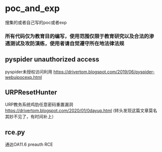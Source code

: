 # poc_and_exp
搜集的或者自己写的poc或者exp
### 所有代码仅为教育目的编写，使用范围仅限于教育研究以及合法的渗透测试及攻防演练，使用者请自觉遵守所在地法律法规

## pyspider unauthorized access
pyspider未授权访问利用
https://drivertom.blogspot.com/2019/06/pyspider-webuipocexp.html

## URPResetHunter
URP教务系统鸡肋任意密码重置漏洞
https://drivertom.blogspot.com/2020/01/0dayup.html
(转头发现这篇文章莫名其妙不见了，有时间补上）

## rce.py
通达OA11.6 preauth RCE
